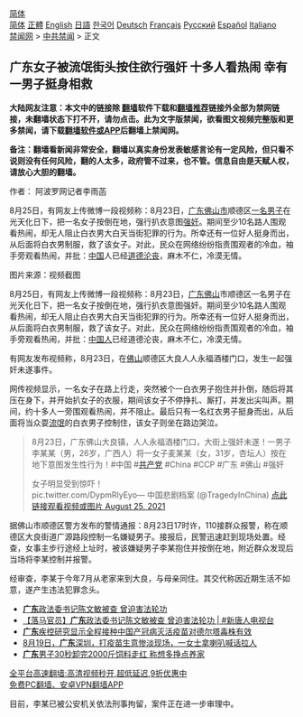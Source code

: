 <!-- 面包屑导航 --> <div class="breadcrumb"><!-- GTranslate: https://gtranslate.io/ -->  <div class="switcher notranslate">  <div class="selected">  <a href="#" onclick="return false;"> 简体</a>  </div>  <div class="option">  <a href="https://www.bannedbook.org" onclick="doGTranslate('zh-CN|zh-CN');jQuery('div.switcher div.selected a').html(jQuery(this).html());return false;" title="简体中文" class="nturl selected"> 简体</a>  <a href="https://www.bannedbook.org/zh-tw/" onclick="doGTranslate('zh-CN|zh-TW');jQuery('div.switcher div.selected a').html(jQuery(this).html());return false;" title="繁體中文" class="nturl"> 正體</a>  <a href="https://www.bannedbook.org/en/" onclick="doGTranslate('zh-CN|en');jQuery('div.switcher div.selected a').html(jQuery(this).html());return false;" title="English" class="nturl"> English</a>  <a href="https://www.bannedbook.org/ja/" onclick="doGTranslate('zh-CN|ja');jQuery('div.switcher div.selected a').html(jQuery(this).html());return false;" title="日本語" class="nturl"> 日語</a>  <a href="https://www.bannedbook.org/ko/" onclick="doGTranslate('zh-CN|ko');jQuery('div.switcher div.selected a').html(jQuery(this).html());return false;" title="한국어" class="nturl"> 한국어</a>  <a href="https://www.bannedbook.org/de/" onclick="doGTranslate('zh-CN|de');jQuery('div.switcher div.selected a').html(jQuery(this).html());return false;" title="Deutsch" class="nturl"> Deutsch</a>  <a href="https://www.bannedbook.org/fr/" onclick="doGTranslate('zh-CN|fr');jQuery('div.switcher div.selected a').html(jQuery(this).html());return false;" title="Français" class="nturl"> Français</a>  <a href="https://www.bannedbook.org/ru/" onclick="doGTranslate('zh-CN|ru');jQuery('div.switcher div.selected a').html(jQuery(this).html());return false;" title="Русский" class="nturl"> Русский</a>  <a href="https://www.bannedbook.org/es/" onclick="doGTranslate('zh-CN|es');jQuery('div.switcher div.selected a').html(jQuery(this).html());return false;" title="Español" class="nturl"> Español</a>  <a href="https://www.bannedbook.org/it/" onclick="doGTranslate('zh-CN|it');jQuery('div.switcher div.selected a').html(jQuery(this).html());return false;" title="Italiano" class="nturl"> Italiano</a>  </div>  </div>      <div class='breadcrumb-sub'><!-- Breadcrumb NavXT 6.3.0 --> <a href="https://www.bannedbook.org/" class="home">禁闻网</a> &gt; <a href="https://www.bannedbook.org/bnews/cbnews/" class="category">中共禁闻</a> &gt; 正文</div></div><h2>广东女子被流氓街头按住欲行强奸 十多人看热闹 幸有一男子挺身相救</h2> <p class="notice"><b>大陆网友注意：本文中的链接除 <a href="https://github.com/bannedbook/fanqiang" >翻墙</a>软件下载和<a href="https://github.com/killgcd/justmysocks/blob/master/README.md">翻墙推荐</a>链接外全部为禁网链接，未翻墙状态下打不开，请勿点击。此为文字版禁闻，欲看图文视频完整版和更多禁闻，请下载<a href="https://github.com/bannedbook/fanqiang">翻墙软件或APP</a>后翻墙上禁闻网。</p><p>备注：翻墙看新闻非常安全，翻墙以真实身份发表敏感言论有一定风险，但只看不说则没有任何风险，翻的人太多，政府管不过来，也不管。信息自由是天赋人权，请放心大胆的翻墙。</b></p>  <div class="entry"> <p>作者： 阿波罗网记者李雨菡</p> <p id="summary">8月25日，有网友上传微博一段视频称：8月23日，<a href="https://www.bannedbook.org/bnews/tag/%e5%b9%bf%e4%b8%9c/" class="st_tag internal_tag" rel="tag" title="标签 广东 下的日志">广东</a><a href="https://www.bannedbook.org/bnews/tag/%E4%BD%9B%E5%B1%B1%E5%B8%82/" class="st_tag internal_tag" rel="tag" title="标签 佛山市 下的日志">佛山市</a>顺德区<a href="https://www.bannedbook.org/bnews/tag/%E4%B8%80%E5%90%8D%E7%94%B7%E5%AD%90/" class="st_tag internal_tag" rel="tag" title="标签 一名男子 下的日志">一名男子</a>在光天化日下，把一名女子按倒在地，强行扒衣意图<a href="https://www.bannedbook.org/bnews/tag/%e5%bc%ba%e5%a5%b8/" class="st_tag internal_tag" rel="tag" title="标签 强奸 下的日志">强奸</a>。期间至少10名路人围观看热闹，却无人阻止白衣男大白天当街犯罪的行为。所幸还有一位好人挺身而出，从后面将白衣男制服，救了该女子。对此，民众在网络纷纷指责围观者的冷血，袖手旁观看热闹，并批：<span class='wp_keywordlink_affiliate'><a href="https://www.bannedbook.org/" title="中国" target="_blank">中国</a></span>人已经<a href="https://www.bannedbook.org/bnews/tag/%E9%81%93%E5%BE%B7%E6%B2%A6%E4%B8%A7/" class="st_tag internal_tag" rel="tag" title="标签 道德沦丧 下的日志">道德沦丧</a>，麻木不仁，冷漠无情。</p> <p id="conimg">图片来源：视频截图</p>  <p>8月25日，有网友上传微博一段视频称：8月23日，<a href="https://www.bannedbook.org/bnews/tag/%E5%B9%BF%E4%B8%9C%E4%BD%9B%E5%B1%B1/" class="st_tag internal_tag" rel="tag" title="标签 广东佛山 下的日志">广东佛山</a>市顺德区一名男子在光天化日下，把一名女子按倒在地，强行扒衣意图强奸。期间至少10名路人围观看热闹，却无人阻止白衣男大白天当街犯罪的行为。所幸还有一位好人挺身而出，从后面将白衣男制服，救了该女子。对此，民众在网络纷纷指责围观者的冷血，袖手旁观看热闹，并批：<a href="https://www.bannedbook.org/bnews/tag/%e4%b8%ad%e5%9b%bd%e4%ba%ba/" class="st_tag internal_tag" rel="tag" title="标签 中国人 下的日志">中国人</a>已经道德沦丧，麻木不仁，冷漠无情。</p> <p>有网友发布视频称，8月23日，在<a href="https://www.bannedbook.org/bnews/tag/%e4%bd%9b%e5%b1%b1/" class="st_tag internal_tag" rel="tag" title="标签 佛山 下的日志">佛山</a>顺德区大良人人永福酒楼门口，发生一起强奸未遂事件。</p> <p>网传视频显示，一名女子在路上行走，突然被个一白衣男子抱住并扑倒，随后将其压在身下，并开始扒女子的衣服，期间该女子不停挣扎、厮打，并发出尖叫声。期间，约十多人一旁围观看热闹，并不阻止。最后只有一名红衣男子挺身而出，从后面将当众耍<span class='wp_keywordlink'><a href="https://www.bannedbook.org/forum11/topic282.html" title="禁片：评中国共产党的流氓本性" target="_blank">流氓</a></span>的白衣男子控制住，该女子则坐在路边哭泣。</p>  <blockquote><p>8月23日，广东佛山大良镇，人人永福酒楼门口，大街上强奸未遂！一男子李某某（男，26岁，广西人）将一女子麦某某（女，31岁，杏坛人）按在地下意图发生性行为！#中国 #<a href="https://www.bannedbook.org/bnews/tag/%e5%85%b1%e4%ba%a7%e5%85%9a/" class="st_tag internal_tag" rel="tag" title="标签 共产党 下的日志">共产党</a> #China #CCP #广东 #佛山 #强奸</p> <p>女子明显受到惊吓！<br />         pic.twitter.com/DypmRlyEyo— 中国悲剧档案 (@TragedyInChina) <a href="https://twitter.com/TragedyInChina/status/1430523139104985091?ref_src=twsrc%5Etfw">点此链接观看视频或图片 August 25, 2021</a></p></blockquote> <p>据佛山市顺德区警方发布的警情通报：8月23日17时许，110接群众报警，称在顺德区大良街道广源路段控制一名嫌疑男子。接报后，民警迅速赶到现场处置。经查，女事主步行途经上址时，被该嫌疑男子李某抱住并按倒在地，附近群众发现后当场将李某控制并报警。</p>  <p>经审查，李某于今年7月从老家来到大良，与母亲同住。其交代称因近期生活不如意，遂产生违法犯罪念头。</p> <ul class='op-related-articles' title='相关阅读'> <li><a href='https://www.bannedbook.org/bnews/bannedvideo/20210824/1612290.html' target='_blank'><b>广东</b>政法委书记陈文敏被查 曾迫害法轮功</a></li> <li><a href='https://www.bannedbook.org/bnews/bannedvideo/20210824/1611862.html' target='_blank'>【落马官员】<b>广东</b>政法委书记陈文敏被查 曾迫害法轮功 | #新唐人电视台</a></li> <li><a href='https://www.bannedbook.org/bnews/baitai/20210822/1611216.html' target='_blank'><b>广东</b>疾控研究显示全程接种中国产冠病灭活疫苗对德尔塔毒株有效</a></li> <li><a href='https://www.bannedbook.org/bnews/bannedvideo/20210822/1611109.html' target='_blank'>8月19日，<b>广东</b>深圳，打疫苗生意惨淡现场，一女士拿喇叭喊话拉人</a></li> <li><a href='https://www.bannedbook.org/bnews/baitai/20210822/1611002.html' target='_blank'><b>广东</b>男子30秒卸完2000斤饲料走红 称想多挣点养家</a></li> </ul> <p class="texttj"> <a href="https://github.com/bannedbook/fanqiang/wiki/V2ray%E6%9C%BA%E5%9C%BA" target="_blank">全平台高速翻墙:高清视频秒开,超低延迟,9折优惠中</a><br/> <a href="https://github.com/bannedbook/fanqiang/wiki/%E7%A6%81%E9%97%BB%E7%BD%91%E5%AE%89%E5%8D%93%E7%BF%BB%E5%A2%99%E6%96%B0%E9%97%BBAPP" target="_blank">免费PC翻墙、安卓VPN翻墙APP</a></p><p>目前，李某已被公安机关依法刑事拘留，案件正在进一步审理中。</p> <a name='sharetosocial'></a>  <div style="margin-bottom:5px;padding-bottom:5px;clear:both"> <div id="archive-pix-1" class="banner-ads"> <!-- AuctionX Display platform tag START --> <div id="26318x728x90x621x_ADSLOT2" clicktrack="%%CLICK_URL_ESC%%"></div> <!-- AuctionX Display platform tag END --> </div> <div id="archive-pix-2" class="banner-ads"> <!-- AuctionX Display platform tag START --> <div id="26315x300x250x621x_ADSLOT2" clicktrack="%%CLICK_URL_ESC%%"></div> <!-- AuctionX Display platform tag END --> </div> </div>  <div id="archive-pix-1" class="banner-ads"> <!-- AuctionX Display platform tag START --> <div id="26318x728x90x621x_ADSLOT3" clicktrack="%%CLICK_URL_ESC%%"></div> <!-- AuctionX Display platform tag END --> </div> </div><!--END ENTRY--> 
